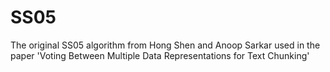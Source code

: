 # SS05
The original SS05 algorithm from Hong Shen and Anoop Sarkar used in the paper 'Voting Between Multiple Data Representations for Text Chunking'
